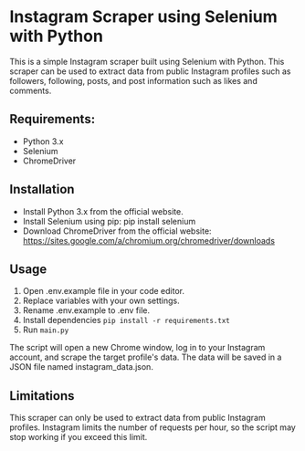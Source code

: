 # Instagram Scraper using Selenium with Python

This is a simple Instagram scraper built using Selenium with Python. This scraper can be used to extract data from
public Instagram profiles such as followers, following, posts, and post information such as likes and comments.

## Requirements:

- Python 3.x
- Selenium
- ChromeDriver

## Installation

- Install Python 3.x from the official website.
- Install Selenium using pip: pip install selenium
- Download ChromeDriver from the official website: https://sites.google.com/a/chromium.org/chromedriver/downloads

## Usage

1. Open .env.example file in your code editor.
2. Replace variables with your own settings.
3. Rename .env.example to .env file.
4. Install dependencies `pip install -r requirements.txt`
5. Run `main.py`

The script will open a new Chrome window, log in to your Instagram account, and scrape the target profile's data. The
data will be saved in a JSON file named instagram_data.json.

## Limitations

This scraper can only be used to extract data from public Instagram profiles.
Instagram limits the number of requests per hour, so the script may stop working if you exceed this limit.

